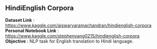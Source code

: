 ## HindiEnglish Corpora   
**Dataset Link** : https://www.kaggle.com/aiswaryaramachandran/hindienglish-corpora     
**Personal Notebook Link** : https://www.kaggle.com/stephenyang0215/hindienglish-corpora     
**Objective** : NLP task for English translation to Hindi language.
